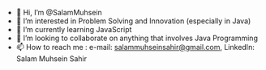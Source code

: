 - 👋 Hi, I’m @SalamMuhsein
- 👀 I’m interested in Problem Solving and Innovation (especially in Java)
- 🌱 I’m currently learning JavaScript
- 💞️ I’m looking to collaborate on anything that involves Java Programming
- 📫 How to reach me : e-mail: salammuhseinsahir@gmail.com, LinkedIn: Salam Muhsein Sahir

<!---
SalamMuhsein/SalamMuhsein is a ✨ special ✨ repository because its `README.md` (this file) appears on your GitHub profile.
You can click the Preview link to take a look at your changes.
--->
